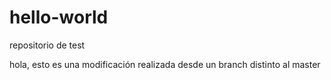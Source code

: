 # hello-world
repositorio de test

hola, esto es una modificación realizada desde un branch distinto al master
